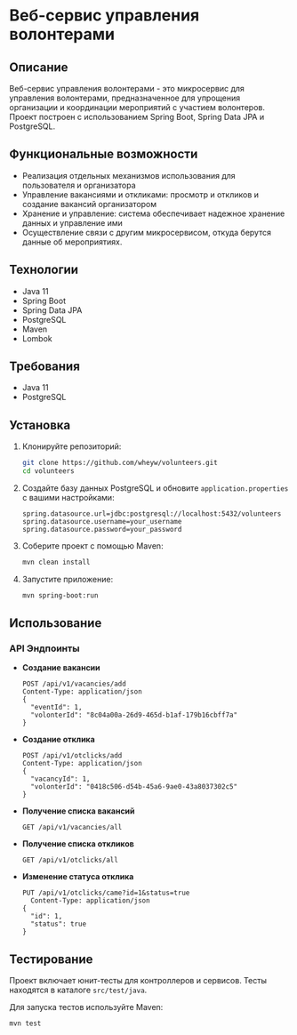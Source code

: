 # Веб-сервис управления волонтерами 

## Описание

Веб-сервис управления волонтерами - это микросервис для управления волонтерами, предназначенное для упрощения организации и координации мероприятий с участием волонтеров. Проект построен с использованием Spring Boot, Spring Data JPA и PostgreSQL.

## Функциональные возможности

- Реализация отдельных механизмов использования для пользователя и организатора
- Управление вакансиями и откликами: просмотр и откликов и создание вакансий организатором
- Хранение и управление: система обеспечивает надежное хранение данных и управление ими
- Осуществление связи с другим микросервисом, откуда берутся данные об мероприятиях.

## Технологии

- Java 11
- Spring Boot
- Spring Data JPA
- PostgreSQL
- Maven
- Lombok

## Требования

- Java 11
- PostgreSQL

## Установка

1. Клонируйте репозиторий:
    ```sh
    git clone https://github.com/wheyw/volunteers.git
    cd volunteers
    ```

2. Создайте базу данных PostgreSQL и обновите `application.properties` с вашими настройками:
    ```properties
    spring.datasource.url=jdbc:postgresql://localhost:5432/volunteers
    spring.datasource.username=your_username
    spring.datasource.password=your_password
    ```

3. Соберите проект с помощью Maven:
    ```sh
    mvn clean install
    ```

4. Запустите приложение:
    ```sh
    mvn spring-boot:run
    ```

## Использование

### API Эндпоинты

- **Создание вакансии**
    ```http
    POST /api/v1/vacancies/add
    Content-Type: application/json
    {
      "eventId": 1,
      "volonterId": "8c04a00a-26d9-465d-b1af-179b16cbff7a"
    }
    ```

- **Создание отклика**
    ```http
    POST /api/v1/otclicks/add
    Content-Type: application/json
    {
      "vacancyId": 1,
      "volonterId": "0418c506-d54b-45a6-9ae0-43a8037302c5"
    }
    ```

- **Получение списка вакансий**
    ```http
    GET /api/v1/vacancies/all
    ```

- **Получение списка откликов**
    ```http
    GET /api/v1/otclicks/all
    ```
    
- **Изменение статуса отклика**
    ```http
    PUT /api/v1/otclicks/came?id=1&status=true
      Content-Type: application/json
    {
      "id": 1,
      "status": true
    }
    ```

## Тестирование

Проект включает юнит-тесты для контроллеров и сервисов. Тесты находятся в каталоге `src/test/java`.

Для запуска тестов используйте Maven:
```sh
mvn test

